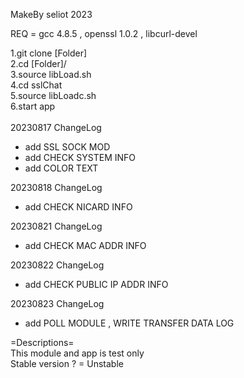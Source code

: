 MakeBy seliot 2023

REQ = gcc 4.8.5 , openssl 1.0.2 , libcurl-devel

1.git clone [Folder]<br/>
2.cd [Folder]/<br/>
3.source libLoad.sh<br/>
4.cd sslChat<br/>
5.source libLoadc.sh<br/>
6.start app<br/>
<br/>
20230817 ChangeLog
- add SSL SOCK MOD
- add CHECK SYSTEM INFO
- add COLOR TEXT

20230818 ChangeLog
- add CHECK NICARD INFO

20230821 ChangeLog
- add CHECK MAC ADDR INFO

20230822 ChangeLog
- add CHECK PUBLIC IP ADDR INFO

20230823 ChangeLog
- add POLL MODULE , WRITE TRANSFER DATA LOG

=Descriptions=<br/>
This module and app is test only<br/>
Stable version ? = Unstable
